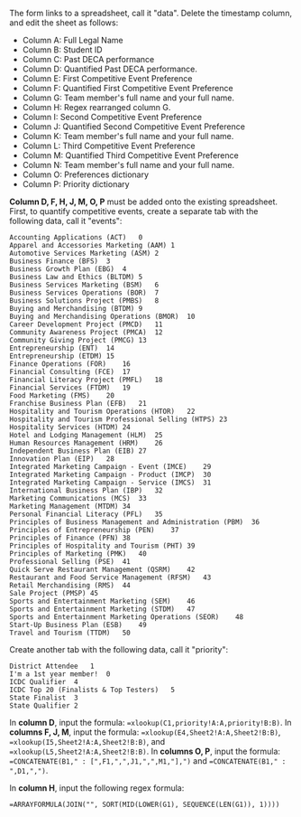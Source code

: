 The form links to a spreadsheet, call it "data". Delete the timestamp column, and edit the sheet as follows:
- Column A: Full Legal Name
- Column B: Student ID
- Column C: Past DECA performance
- Column D: Quantified Past DECA performance.
- Column E: First Competitive Event Preference
- Column F: Quantified First Competitive Event Preference
- Column G: Team member's full name and your full name.
- Column H: Regex rearranged column G.
- Column I: Second Competitive Event Preference
- Column J: Quantified Second Competitive Event Preference
- Column K: Team member's full name and your full name.
- Column L: Third Competitive Event Preference
- Column M: Quantified Third Competitive Event Preference
- Column N: Team member's full name and your full name.
- Column O: Preferences dictionary
- Column P: Priority dictionary

**Column D, F, H, J, M, O, P** must be added onto the existing spreadsheet. First, to quantify competitive events, create a separate tab with the following data, call it "events": 
```
Accounting Applications (ACT)	0
Apparel and Accessories Marketing (AAM)	1
Automotive Services Marketing (ASM)	2
Business Finance (BFS)	3
Business Growth Plan (EBG)	4
Business Law and Ethics (BLTDM)	5
Business Services Marketing (BSM)	6
Business Services Operations (BOR)	7
Business Solutions Project (PMBS)	8
Buying and Merchandising (BTDM)	9
Buying and Merchandising Operations (BMOR)	10
Career Development Project (PMCD)	11
Community Awareness Project (PMCA)	12
Community Giving Project (PMCG)	13
Entrepreneurship (ENT)	14
Entrepreneurship (ETDM)	15
Finance Operations (FOR)	16
Financial Consulting (FCE)	17
Financial Literacy Project (PMFL)	18
Financial Services (FTDM)	19
Food Marketing (FMS)	20
Franchise Business Plan (EFB)	21
Hospitality and Tourism Operations (HTOR)	22
Hospitality and Tourism Professional Selling (HTPS)	23
Hospitality Services (HTDM)	24
Hotel and Lodging Management (HLM)	25
Human Resources Management (HRM)	26
Independent Business Plan (EIB)	27
Innovation Plan (EIP)	28
Integrated Marketing Campaign - Event (IMCE)	29
Integrated Marketing Campaign - Product (IMCP)	30
Integrated Marketing Campaign - Service (IMCS)	31
International Business Plan (IBP)	32
Marketing Communications (MCS)	33
Marketing Management (MTDM)	34
Personal Financial Literacy (PFL)	35
Principles of Business Management and Administration (PBM)	36
Principles of Entrepreneurship (PEN)	37
Principles of Finance (PFN)	38
Principles of Hospitality and Tourism (PHT)	39
Principles of Marketing (PMK)	40
Professional Selling (PSE)	41
Quick Serve Restaurant Management (QSRM)	42
Restaurant and Food Service Management (RFSM)	43
Retail Merchandising (RMS)	44
Sale Project (PMSP)	45
Sports and Entertainment Marketing (SEM)	46
Sports and Entertainment Marketing (STDM)	47
Sports and Entertainment Marketing Operations (SEOR)	48
Start-Up Business Plan (ESB)	49
Travel and Tourism (TTDM)	50
```

Create another tab with the following data, call it "priority":
```
District Attendee	1
I'm a 1st year member!	0
ICDC Qualifier	4
ICDC Top 20 (Finalists & Top Testers)	5
State Finalist	3
State Qualifier	2
```

In **column D**, input the formula: `=xlookup(C1,priority!A:A,priority!B:B)`. In **columns F, J, M**, input the formula: `=xlookup(E4,Sheet2!A:A,Sheet2!B:B)`, `=xlookup(I5,Sheet2!A:A,Sheet2!B:B)`, and `=xlookup(L5,Sheet2!A:A,Sheet2!B:B)`. In **columns O, P**, input the formula: `=CONCATENATE(B1," : [",F1,",",J1,",",M1,"],")` and `=CONCATENATE(B1," : ",D1,",")`. 

In **column H**, input the following regex formula: 
```
=ARRAYFORMULA(JOIN("", SORT(MID(LOWER(G1), SEQUENCE(LEN(G1)), 1))))
```
